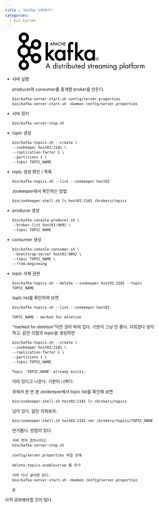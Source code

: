 ```yaml
---
title : "Kafka 시작하기"
categories:
  - Eco System
---
```


<figure>
  <img src="/assets/images/2019-01-18-kafka/kafka.png">
  <figcaption></figcaption>
</figure>

-  서버 실행

    producer와 consumer를 중계할 broker를 만든다.  
    ~~~
    bin/kafka-server-start.sh config/server.properties
    bin/kafka-server-start.sh -daemon config/server.properties
    ~~~

- 서버 정지
    ~~~
    bin/kafka-server-stop.sh
    ~~~

- topic 생성
    ~~~
    bin/kafka-topics.sh --create \
    --zookeeper host02:2181 \
    --replication-factor 1 \
    --partitions 1 \
    --topic TOPIC_NAME
    ~~~

- topic 생성 확인 / 목록
    ~~~
    bin/kafka-topics.sh --list --zookeeper host02
    ~~~
    zookeeper에서 확인하는 방법
    ~~~    
    bin/zookeeper-shell.sh ls host02:2181 /brokers/topics
    ~~~
- producer 생성
    ~~~
    bin/kafka-console-producer.sh \
    --broker-list host01:9092 \
    --topic TOPIC_NAME
    ~~~
- consumer 생성
    ~~~
    bin/kafka-console-consumer.sh \
    --bootstrap-server host01:9092 \
    --topic TOPIC_NAME \
    --from-beginning
    ~~~
- topic 삭제 관련
    ~~~
    bin/kafka-topics.sh --delete --zookeeper host02:2181 --topic TOPIC_NAME
    ~~~
    topic list를 확인하여 보면
    ~~~
    bin/kafka-topics.sh --list --zookeeper host02

    TOPIC_NAME - marked for deletion
    ~~~
    "marked for deletion"이란 것이 박혀 있다. 기분이 그냥 안 좋다. 지워졌다 생각하고..같은 이름의 topic을 생성하면
    ~~~
    bin/kafka-topics.sh --create \
    --zookeeper host02:2181 \
    --replication-factor 1 \
    --partitions 1 \
    --topic TOPIC_NAME

    Topic 'TOPIC_NAME' already exists.
    ~~~
    이미 있다고 나온다. 기분이 나쁘다.

    위에서 한 번 본 zookeeper에서 topic list를 확인해 보면
    ~~~
    bin/zookeeper-shell.sh host02:2181 ls /brokers/topics
    ~~~
    남아 있다. 일단 지워보자.
    ~~~
    bin/zookeeper-shell.sh host02:2181 rmr /brokers/topics/TOPIC_NAME
    ~~~
    번거롭다. 방법이 있다.
    ~~~
    서버 먼저 정지시키고
    bin/kafka-server-stop.sh

    config/server.properties 파일 안에

    delete.topics.enable=true 를 추가

    서버 다시 살리면 된다.
    bin/kafka-server-start.sh -daemon config/server.properties

    끝
    ~~~    
아직 공부해야할 것이 많다.
